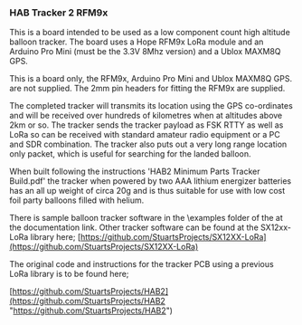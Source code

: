 ### HAB Tracker 2 RFM9x

This is a board intended to be used as a low component count high altitude balloon tracker. The board uses a Hope RFM9x LoRa module and an Arduino Pro Mini (must be the 3.3V 8Mhz version) and a Ublox MAXM8Q GPS. 

This is a board only, the RFM9x, Arduino Pro Mini and Ublox MAXM8Q GPS. are not supplied. The 2mm pin headers for fitting the RFM9x are supplied. 

The completed tracker will transmits its location using the GPS co-ordinates and will be received over hundreds of kilometres when at altitudes above 2km or so. The tracker sends the tracker payload as FSK RTTY as well as LoRa so can be received with standard amateur radio equipment or a PC and SDR combination. The tracker also puts out a very long range location only packet, which is useful for searching for the landed balloon. 

When built following the instructions 'HAB2 Minimum Parts Tracker Build.pdf' the tracker when powered by two AAA lithium energizer batteries has an all up weight of circa 20g and is thus suitable for use with low cost foil party balloons filled with helium. 

There is sample balloon tracker software in the \examples folder of the at the documentation link. Other tracker software can be found at the SX12xx-LoRa library here; [https://github.com/StuartsProjects/SX12XX-LoRa](https://github.com/StuartsProjects/SX12XX-LoRa)

The original code and instructions for the tracker PCB using a previous LoRa library is to be found here;

[https://github.com/StuartsProjects/HAB2](https://github.com/StuartsProjects/HAB2 "https://github.com/StuartsProjects/HAB2")
